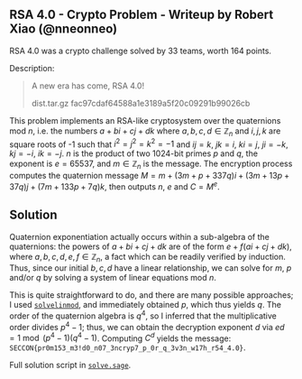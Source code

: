 ## RSA 4.0 - Crypto Problem - Writeup by Robert Xiao (@nneonneo)

RSA 4.0 was a crypto challenge solved by 33 teams, worth 164 points.

Description:

> A new era has come, RSA 4.0!
> 
> dist.tar.gz fac97cdaf64588a1e3189a5f20c09291b99026cb

This problem implements an RSA-like cryptosystem over the quaternions mod $n$, i.e. the numbers $a + bi + cj + dk$ where $a, b, c, d \in \mathbb{Z}_n$ and $i, j, k$ are square roots of -1 such that $i^2 = j^2 = k^2 = -1$ and $ij=k$, $jk=i$, $ki=j$, $ji=-k$, $kj=-i$, $ik=-j$. $n$ is the product of two 1024-bit primes $p$ and $q$, the exponent is $e = 65537$, and $m \in \mathbb{Z}_n$ is the message. The encryption process computes the quaternion message $M = m + (3m + p + 337q)i + (3m + 13p + 37q)j + (7m + 133p + 7q)k$, then outputs $n$, $e$ and $C = M^e$.

## Solution

Quaternion exponentiation actually occurs within a sub-algebra of the quaternions: the powers of $a + bi + cj + dk$ are of the form $e + f(ai + cj + dk)$, where $a, b, c, d, e, f \in \mathbb{Z}_n$, a fact which can be readily verified by induction. Thus, since our initial $b, c, d$ have a linear relationship, we can solve for $m$, $p$ and/or $q$ by solving a system of linear equations mod $n$.

This is quite straightforward to do, and there are many possible approaches; I used [`solvelinmod`](https://github.com/nneonneo/pwn-stuff/blob/master/math/solvelinmod.py), and immediately obtained $p$, which thus yields $q$. The order of the quaternion algebra is $q^4$, so I inferred that the multiplicative order divides $p^4 - 1$; thus, we can obtain the decryption exponent $d$ via $ed = 1 \bmod (p^4 - 1) (q^4 - 1)$. Computing $C^d$ yields the message: `SECCON{pr0m153_m3!d0_n07_3ncryp7_p_0r_q_3v3n_w17h_r54_4.0}`.

Full solution script in [`solve.sage`](solve.sage).
